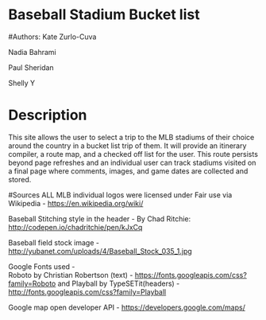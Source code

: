 Baseball Stadium Bucket list
============================
#Authors:
Kate Zurlo-Cuva

Nadia Bahrami

Paul Sheridan

Shelly Y


Description
===========
This site allows the user to select a trip to the MLB stadiums of their choice around the country in a bucket list trip of them.   It will provide an itinerary compiler, a route map, and a checked off list for the user. This route persists beyond page refreshes and an individual user can track stadiums visited on a final page where comments, images, and game dates are collected and stored.


#Sources
 ALL MLB individual logos were licensed under Fair use via Wikipedia - https://en.wikipedia.org/wiki/

 Baseball Stitching style in the header - By Chad Ritchie: http://codepen.io/chadritchie/pen/kJxCq

 Baseball field stock image - http://yubanet.com/uploads/4/Baseball_Stock_035_1.jpg

 Google Fonts used -  
 Roboto by  Christian Robertson (text) - https://fonts.googleapis.com/css?family=Roboto and
 Playball by TypeSETit(headers) - http://fonts.googleapis.com/css?family=Playball

 Google map open developer API -
 https://developers.google.com/maps/
